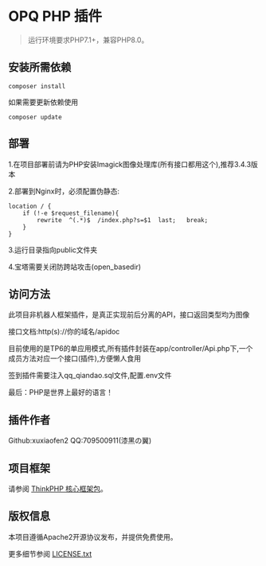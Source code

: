 OPQ PHP 插件
===============

> 运行环境要求PHP7.1+，兼容PHP8.0。

## 安装所需依赖

~~~
composer install
~~~

如果需要更新依赖使用
~~~
composer update
~~~

## 部署

1.在项目部署前请为PHP安装Imagick图像处理库(所有接口都用这个),推荐3.4.3版本

2.部署到Nginx时，必须配置伪静态:
```
location / {
	if (!-e $request_filename){
		rewrite  ^(.*)$  /index.php?s=$1  last;   break;
	}
}
```

3.运行目录指向public文件夹

4.宝塔需要关闭防跨站攻击(open_basedir)

## 访问方法

此项目非机器人框架插件，是真正实现前后分离的API，接口返回类型均为图像

接口文档:http(s)://你的域名/apidoc

目前使用的是TP6的单应用模式,所有插件封装在app/controller/Api.php下,一个成员方法对应一个接口(插件),方便懒人食用

签到插件需要注入qq_qiandao.sql文件,配置.env文件

最后：PHP是世界上最好的语言！

## 插件作者

Github:xuxiaofen2  QQ:709500911(漆黑の翼)

## 项目框架

请参阅 [ThinkPHP 核心框架包](https://github.com/top-think/framework)。

## 版权信息

本项目遵循Apache2开源协议发布，并提供免费使用。

更多细节参阅 [LICENSE.txt](LICENSE.txt)
